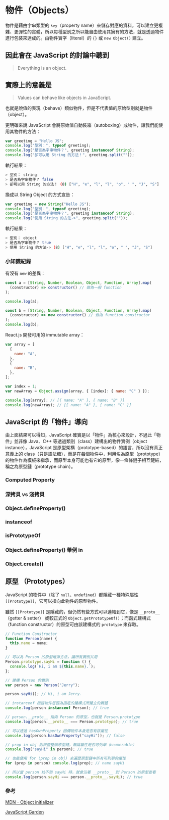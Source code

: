 # 物件（Objects）

物件是藉由字串類型的 `key`（property name）來儲存對應的資料，可以建立更複雜、更彈性的實體，所以每種型別之所以能自由使用其擁有的方法，就是透過物件進行包裝來達成的。由物件實字（literal）的 `{}` 或 `new Object()` 建立。

## 因此會在 JavaScript 的討論中聽到

> Everything is an object.

## 實際上的意義是

> Values can behave like objects in JavaScript.

也就是說值的表現（behave）類似物件，但是不代表值的原始型別就是物件（object）。

更明確來說 JavaScript 會將原始值自動裝箱（autoboxing）成物件，讓我們能使用其物件的方法：

```js
var greeting = "Hello JS";
console.log("型別：", typeof greeting);
console.log("是否為字串物件？", greeting instanceof String);
console.log("卻可以用 String 的方法！", greeting.split(""));
```

執行結果：

```bash
> 型別： string
> 是否為字串物件？ false
> 卻可以用 String 的方法！ (8) ["H", "e", "l", "l", "o", " ", "J", "S"]
```

換成以 String Object 的方式宣告：

```js
var greeting = new String("Hello JS");
console.log("型別：", typeof greeting);
console.log("是否為字串物件？", greeting instanceof String);
console.log("使用 String 的方法->", greeting.split(""));
```

執行結果：

```bash
> 型別： object
> 是否為字串物件？ true
> 使用 String 的方法-> (8) ["H", "e", "l", "l", "o", " ", "J", "S"]
```

### 小知識紀錄

有沒有 `new` 的差異：

```js
const a = [String, Number, Boolean, Object, Function, Array].map(
  (constructor) => constructor() // 做為一般 function
);

console.log(a);
```

```js
const b = [String, Number, Boolean, Object, Function, Array].map(
  (constructor) => new constructor() // 做為 function constructor
);
console.log(b);
```

React.js 開發可用的 immutable array：

```js
var array = [
  {
    name: "A",
  },
  {
    name: "B",
  },
];

var index = 1;
var newArray = Object.assign(array, { [index]: { name: "C" } });

console.log(array); // [{ name: "A" }, { name: "B" }]
console.log(newArray); // [{ name: "A" }, { name: "C" }]
```

## JavaScript 的「物件」導向

由上面結果可以得知，JavaScript 確實是以「物件」為核心來設計，不過此「物件」並非像 Java、C++ 等透過類別（class）建構出的物件實例（object instance），JavaScript 是原型架構（prototype-based）的語言，所以沒有真正意義上的 class（只是語法糖），而是在每個物件中，利用名為原型（prototype）的物件作為模板來繼承，而原型本身可能也有它的原型，像一條條鏈子相互鏈結，稱之為原型鏈（prototype chain）。

<!-- TODO -->

### Computed Property

### 深拷貝 vs 淺拷貝

### Object.defineProperty()

### instanceof

### isPrototypeOf

### Object.defineProperty() 舉例 in

### Object.create()

<!-- Move to the prototypes' chapter -->

## 原型 （Prototypes）

JavaScript 的物件中（除了 `null`、`undefined`）都隱藏一種特殊屬性 `[[Prototype]]`，它可以指向此物件的原型物件。

雖然 `[[Prototype]]` 是隱藏的，但仍然有些方式可以連結到它，像是 `__proto__`（getter & setter） 或較正式的 `Object.getPrototypeOf()`；而函式建構式（function constructor）的原型可由該建構式的 `prototype` 來存取。

```js
// Function Constructor
function Person(name) {
  this.name = name;
}

// 可以為 Person 的原型增添方法，讓所有實例共用
Person.prototype.sayHi = function () {
  console.log(`Hi, i am ${this.name}.`);
};

// 建構 Person 的實例
var person = new Person("Jerry");

person.sayHi(); // Hi, i am Jerry.

// instanceof 檢查物件是否為指定的建構式所建立的實體
console.log(person instanceof Person); // true

// person.__proto__ 指向 Person 的原型，也就是 Person.prototype
console.log(person.__proto__ === Person.prototype); // true

// 可以透過 hasOwnProperty 回傳物件本身是否有該屬性
console.log(person.hasOwnProperty("sayHi")); // false

// prop in obj 則檢查整個原型鏈，無論屬性是否可列舉（enumerable）
console.log("sayHi" in person); // true

// 也能使用 for (prop in obj) 來遍歷原型鏈中所有可列舉的屬性
for (prop in person) console.log(prop); // name sayHi

// 所以當 person 找不到 sayHi 時，就會沿著 __proto__ 到 Person 的原型查看
console.log(person.sayHi === person.__proto__.sayHi); // true
```

### 參考

[MDN - Object initializer](https://developer.mozilla.org/zh-TW/docs/Web/JavaScript/Reference/Operators/Object_initializer)

[JavaScript Garden](https://bonsaiden.github.io/JavaScript-Garden/#object)
